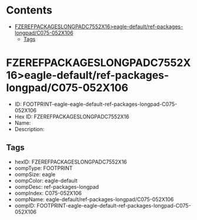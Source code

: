 



Contents
========

* [FZEREFPACKAGESLONGPADC7552X16>eagle-default/ref-packages-longpad/C075-052X106](#fzerefpackageslongpadc7552x16eagle-defaultref-packages-longpadc075-052x106)
	* [Tags](#tags)

# FZEREFPACKAGESLONGPADC7552X16>eagle-default/ref-packages-longpad/C075-052X106

- ID: FOOTPRINT-eagle-eagle-default-ref-packages-longpad-C075-052X106
- Hex ID: FZEREFPACKAGESLONGPADC7552X16
- Name: 
- Description: 

## Tags

- hexID: FZEREFPACKAGESLONGPADC7552X16
- oompType: FOOTPRINT
- oompSize: eagle
- oompColor: eagle-default
- oompDesc: ref-packages-longpad
- oompIndex: C075-052X106
- oompName: eagle-default/ref-packages-longpad/C075-052X106
- oompID: FOOTPRINT-eagle-eagle-default-ref-packages-longpad-C075-052X106
